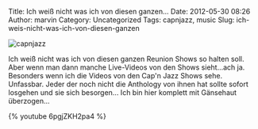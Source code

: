 Title: Ich weiß nicht was ich von diesen ganzen...
Date: 2012-05-30 08:26
Author: marvin
Category: Uncategorized
Tags: capnjazz, music
Slug: ich-weis-nicht-was-ich-von-diesen-ganzen

![capnjazz]({filename}/images/capnjazz.jpg)

Ich weiß nicht was ich von diesen ganzen Reunion Shows so halten soll.
Aber wenn man dann manche Live-Videos von den Shows sieht...ach ja.
Besonders wenn ich die Videos von den Cap'n Jazz Shows sehe. Unfassbar.
Jeder der noch nicht die Anthology von ihnen hat sollte sofort losgehen
und sie sich besorgen... Ich bin hier komplett mit Gänsehaut
überzogen...

{% youtube 6pgjZKH2pa4 %}

